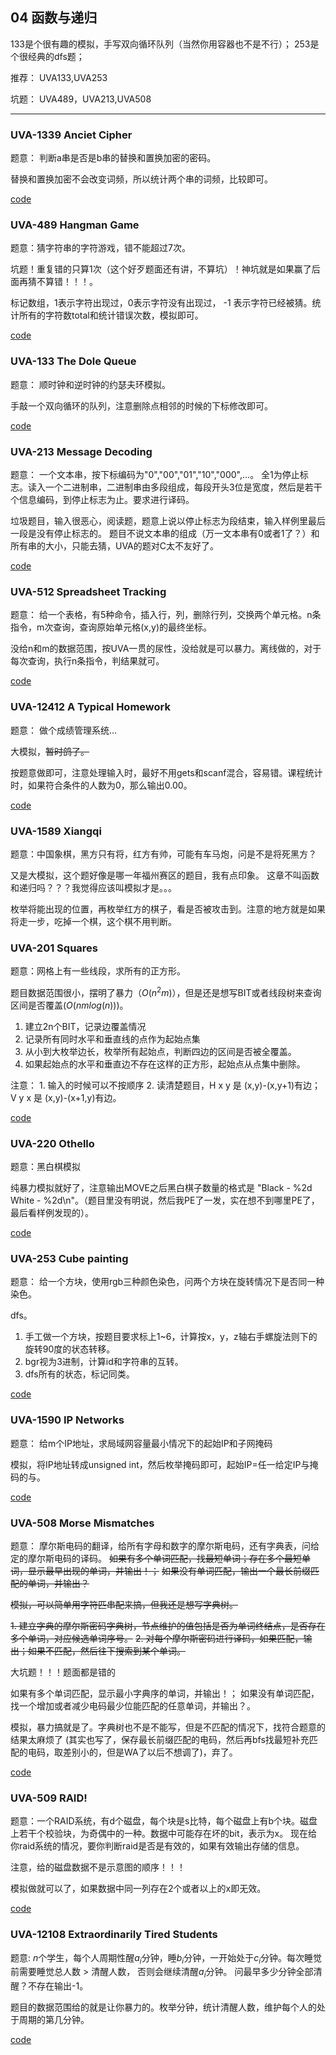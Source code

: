## 04 函数与递归

133是个很有趣的模拟，手写双向循环队列（当然你用容器也不是不行）；
253是个很经典的dfs题；

推荐： UVA133,UVA253 

坑题： UVA489，UVA213,UVA508

---

### UVA-1339 Anciet Cipher

题意： 判断a串是否是b串的替换和置换加密的密码。

替换和置换加密不会改变词频，所以统计两个串的词频，比较即可。

[code](./uva1339.cpp)


### UVA-489 Hangman Game

题意：猜字符串的字符游戏，错不能超过7次。

坑题！重复错的只算1次（这个好歹题面还有讲，不算坑）！神坑就是如果赢了后面再猜不算错！！！。

标记数组，1表示字符出现过，0表示字符没有出现过， -1 表示字符已经被猜。统计所有的字符数total和统计错误次数，模拟即可。

[code](./uva489.cpp)

### UVA-133 The Dole Queue

题意： 顺时钟和逆时钟的约瑟夫环模拟。

手敲一个双向循环的队列，注意删除点相邻的时候的下标修改即可。

[code](./uva133.cpp)


### UVA-213 Message Decoding 

题意： 一个文本串，按下标编码为"0","00","01","10","000",...。 全1为停止标志。读入一个二进制串，二进制串由多段组成，每段开头3位是宽度，然后是若干个信息编码，到停止标志为止。要求进行译码。

垃圾题目，输入很恶心，阅读题，题意上说以停止标志为段结束，输入样例里最后一段是没有停止标志的。
题目不说文本串的组成（万一文本串有0或者1了？）和所有串的大小，只能去猜，UVA的题对C太不友好了。

[code](./uva213.cpp)

### UVA-512 Spreadsheet Tracking

题意： 给一个表格，有5种命令，插入行，列，删除行列，交换两个单元格。n条指令，m次查询，查询原始单元格(x,y)的最终坐标。

没给n和m的数据范围，按UVA一贯的尿性，没给就是可以暴力。离线做的，对于每次查询，执行n条指令，判结果就可。

[code](./uva512.cpp)


### UVA-12412 A Typical Homework

题意： 做个成绩管理系统...

大模拟，~~暂时鸽了。~~ 

按题意做即可，注意处理输入时，最好不用gets和scanf混合，容易错。课程统计时，如果符合条件的人数为0，那么输出0.00。

[code](./uva12412.cpp)

### UVA-1589 Xiangqi

题意：中国象棋，黑方只有将，红方有帅，可能有车马炮，问是不是将死黑方？

又是大模拟，这个题好像是哪一年福州赛区的题目，我有点印象。 这章不叫函数和递归吗？？？我觉得应该叫模拟才是。。。

枚举将能出现的位置，再枚举红方的棋子，看是否被攻击到。注意的地方就是如果将走一步，吃掉一个棋，这个棋不用判断。


### UVA-201 Squares

题意：网格上有一些线段，求所有的正方形。

题目数据范围很小，摆明了暴力（$O(n^2m)$），但是还是想写BIT或者线段树来查询区间是否覆盖($O(nmlog(n))$)。

1. 建立2n个BIT，记录边覆盖情况
2. 记录所有同时水平和垂直线的点作为起始点集
3. 从小到大枚举边长，枚举所有起始点，判断四边的区间是否被全覆盖。
4. 如果起始点的水平和垂直边不存在这样的正方形，起始点从点集中删除。

注意： 1. 输入的时候可以不按顺序
      2. 读清楚题目，H x y 是 (x,y)-(x,y+1)有边； V y x 是 (x,y)-(x+1,y)有边。

[code](./uva201.cpp)

### UVA-220 Othello

题意：黑白棋模拟

纯暴力模拟就好了，注意输出MOVE之后黑白棋子数量的格式是 "Black - %2d White - %2d\n"。（题目里没有明说，然后我PE了一发，实在想不到哪里PE了，最后看样例发现的）。

[code](./uva220.cpp)

### UVA-253 Cube painting

题意： 给一个方块，使用rgb三种颜色染色，问两个方块在旋转情况下是否同一种染色。

dfs。
1. 手工做一个方块，按题目要求标上1~6，计算按x，y，z轴右手螺旋法则下的旋转90度的状态转移。
2. bgr视为3进制，计算id和字符串的互转。
3. dfs所有的状态，标记同类。

[code](./uva253.cpp)


### UVA-1590 IP Networks

题意： 给m个IP地址，求局域网容量最小情况下的起始IP和子网掩码

模拟，将IP地址转成unsigned int，然后枚举掩码即可，起始IP=任一给定IP与掩码的与。

[code](./uva1590.cpp)

### UVA-508 Morse Mismatches

题意： 摩尔斯电码的翻译，给所有字母和数字的摩尔斯电码，还有字典表，问给定的摩尔斯电码的译码。 
~~如果有多个单词匹配，找最短单词；存在多个最短单词，显示最早出现的单词，并输出！；~~
~~如果没有单词匹配，输出一个最长前缀匹配的单词，并输出？~~

~~模拟，可以简单用字符匹串配来搞，但我还是想写字典树。~~

~~1. 建立字典的摩尔斯密码字典树，节点维护的值包括是否为单词终结点，是否存在多个单词，对应候选单词序号。~~
~~2. 对每个摩尔斯密码进行译码，如果匹配，输出；如果不匹配，然后往下搜索到某个单词。~~

大坑题！！！题面都是错的

如果有多个单词匹配，显示最小字典序的单词，并输出！；
如果没有单词匹配，找一个增加或者减少电码最少位能匹配的任意单词，并输出？。

模拟，暴力搞就是了。字典树也不是不能写，但是不匹配的情况下，找符合题意的结果太麻烦了
(其实也写了，保存最长前缀匹配的电码，然后再bfs找最短补充匹配的电码，取差别小的，但是WA了以后不想调了)，弃了。

[code](./uva-508_bf.cpp)

### UVA-509 RAID!

题意：一个RAID系统，有d个磁盘，每个块是s比特，每个磁盘上有b个块。磁盘上若干个校验块，为奇偶中的一种。数据中可能存在坏的bit，表示为x。
现在给你raid系统的情况，要你判断raid是否是有效的，如果有效输出存储的信息。

注意，给的磁盘数据不是示意图的顺序！！！

模拟做就可以了，如果数据中同一列存在2个或者以上的x即无效。

[code](./uva509.cpp)


### UVA-12108 Extraordinarily Tired Students

题意: $n$个学生，每个人周期性醒$a_i$分钟，睡$b_i$分钟，一开始处于$c_i$分钟。每次睡觉前需要睡觉总人数 > 清醒人数， 否则会继续清醒$a_i$分钟。 
问最早多少分钟全部清醒？不存在输出-1。

题目的数据范围给的就是让你暴力的。枚举分钟，统计清醒人数，维护每个人的处于周期的第几分钟。

[code](./uva12108.cpp)
